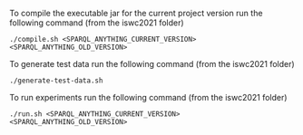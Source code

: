 To compile the executable jar for the current project version run the following command (from the iswc2021 folder)

```
./compile.sh <SPARQL_ANYTHING_CURRENT_VERSION> <SPARQL_ANYTHING_OLD_VERSION>
```

To generate test data run the following command (from the iswc2021 folder)

```
./generate-test-data.sh
```

To run experiments run the following command (from the iswc2021 folder)

```
./run.sh <SPARQL_ANYTHING_CURRENT_VERSION> <SPARQL_ANYTHING_OLD_VERSION>
```
